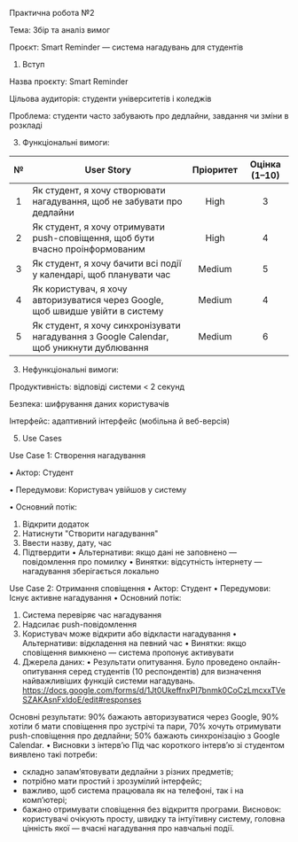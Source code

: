 Практична робота №2

Тема: Збір та аналіз вимог

Проєкт: Smart Reminder — система нагадувань для студентів

1. Вступ

Назва проєкту: Smart Reminder

Цільова аудиторія: студенти університетів і коледжів

Проблема: студенти часто забувають про дедлайни, завдання чи зміни в розкладі

3. Функціональні вимоги:

| № | User Story | Пріоритет | Оцінка (1–10) |
|:-:|-------------|:----------:|:-------------:|
| 1 | Як студент, я хочу створювати нагадування, щоб не забувати про дедлайни | High | 3 |
| 2 | Як студент, я хочу отримувати push-сповіщення, щоб бути вчасно проінформованим | High | 4 |
| 3 | Як студент, я хочу бачити всі події у календарі, щоб планувати час | Medium | 5 |
| 4 | Як користувач, я хочу авторизуватися через Google, щоб швидше увійти в систему | Medium | 4 |
| 5 | Як студент, я хочу синхронізувати нагадування з Google Calendar, щоб уникнути дублювання | Medium | 6 |

3. Нефункціональні вимоги:

Продуктивність: відповіді системи < 2 секунд

Безпека: шифрування даних користувачів

Інтерфейс: адаптивний інтерфейс (мобільна й веб-версія)

5. Use Cases

Use Case 1: Створення нагадування

•	Актор: Студент

•	Передумови: Користувач увійшов у систему

•	Основний потік:
1.	Відкрити додаток
2.	Натиснути "Створити нагадування"
3.	Ввести назву, дату, час
4.	Підтвердити
•	Альтернативи: якщо дані не заповнено — повідомлення про помилку
•	Винятки: відсутність інтернету — нагадування зберігається локально

Use Case 2: Отримання сповіщення
•	Актор: Студент
•	Передумови: Існує активне нагадування
•	Основний потік:
1.	Система перевіряє час нагадування
2.	Надсилає push-повідомлення
3.	Користувач може відкрити або відкласти нагадування
•	Альтернативи: відкладення на певний час
•	Винятки: якщо сповіщення вимкнено — система пропонує активувати
5.	Джерела даних: 
•	Результати опитування. 
Було проведено онлайн-опитування серед студентів (10 респондентів) для визначення найважливіших функцій системи нагадувань.
https://docs.google.com/forms/d/1Jt0UkeffnxPI7bnmk0CoCzLmcxxTVeSZAKAsnFxldoE/edit#responses

   Основні результати:
90% бажають авторизуватися через Google,
90% хотіли б мати сповіщення про зустрічі та пари,
70% хочуть отримувати push-сповіщення про дедлайни;
50% бажають синхронізацію з Google Calendar.
•	Висновки з інтерв’ю 
Під час короткого інтерв’ю зі студентом виявлено такі потреби:
-	складно запам’ятовувати дедлайни з різних предметів;
-	потрібно мати простий і зрозумілий інтерфейс;
-	важливо, щоб система працювала як на телефоні, так і на комп’ютері;
-	бажано отримувати сповіщення без відкриття програми.
Висновок: користувачі очікують просту, швидку та інтуїтивну систему, головна цінність якої — вчасні нагадування про навчальні події.
